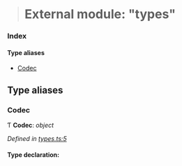 > # External module: "types"

### Index

#### Type aliases

* [Codec](_types_.md#codec)

## Type aliases

###  Codec

Ƭ **Codec**: *object*

*Defined in [types.ts:5](https://github.com/polkadot-js/common/blob/5aea366/packages/trie-codec/src/types.ts#L5)*

#### Type declaration: